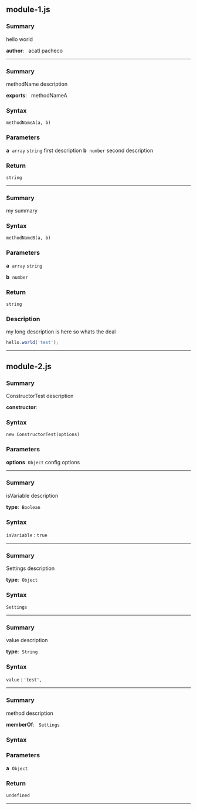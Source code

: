 
## module-1.js

### Summary
hello world

**author**: &nbsp; acatl pacheco 

<hr>

### Summary
<p>methodName description</p>

**exports**: &nbsp; methodNameA 

### Syntax
`methodNameA(a, b)`
### Parameters
**a** &nbsp;`array` `string` 
first description
**b** &nbsp;`number` 
second description
### Return
`string` 

<hr>

### Summary
my summary


### Syntax
`methodNameB(a, b)`
### Parameters
**a** &nbsp;`array` `string` 

**b** &nbsp;`number` 

### Return
`string` 

### Description
my long description is here so whats the deal

```js
hello.world('test');
```

<hr>




## module-2.js

### Summary
<p>ConstructorTest description</p>

**constructor**: &nbsp;  

### Syntax
`new ConstructorTest(options)`
### Parameters
**options** &nbsp;`Object` 
config options
<hr>

### Summary
<p>isVariable description</p>

**type**: &nbsp;`Boolean`   

### Syntax
`isVariable` : `true`
<hr>

### Summary
<p>Settings description</p>

**type**: &nbsp;`Object`   

### Syntax
`Settings` 
<hr>

### Summary
<p>value description</p>

**type**: &nbsp;`String`   

### Syntax
`value` : `'test',`
<hr>

### Summary
<p>method description</p>

**memberOf**: &nbsp;  `Settings`

### Syntax
### Parameters
**a** &nbsp;`Object` 

### Return
`undefined` 

<hr>



